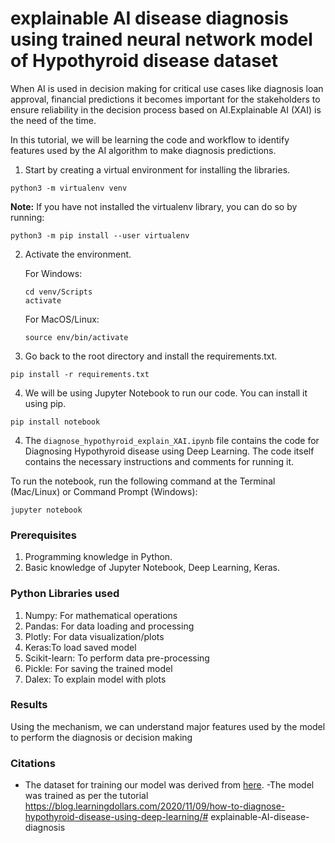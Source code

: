 #  explainable AI disease diagnosis using trained neural network model of Hypothyroid disease dataset 

When AI is used in decision making for critical use cases like diagnosis  loan approval, financial predictions it becomes important for the stakeholders to ensure reliability in the decision process based on AI.Explainable AI (XAI) is the need of the time.

In this tutorial, we will be learning the code and workflow to identify features used by the AI algorithm to make diagnosis predictions.


1. Start by creating a virtual environment for installing the libraries.

```python3 -m virtualenv venv```

**Note:** If you have not installed the virtualenv library, you can do so by running:

```python3 -m pip install --user virtualenv```

2. Activate the environment.

	For Windows:

	```
	cd venv/Scripts
	activate
	```

	For MacOS/Linux:

	```source env/bin/activate```

3. Go back to the root directory and install the requirements.txt.

```pip install -r requirements.txt```

4. We will be using Jupyter Notebook to run our code. You can install it using pip.

```pip install notebook```

4. The `diagnose_hypothyroid_explain_XAI.ipynb` file contains the code for Diagnosing Hypothyroid disease using Deep Learning. The code itself contains the necessary instructions and comments for running it. 

To run the notebook, run the following command at the Terminal (Mac/Linux) or Command Prompt (Windows):

```jupyter notebook```

### Prerequisites

1. Programming knowledge in Python.
2. Basic knowledge of Jupyter Notebook, Deep Learning, Keras.

### Python Libraries used

1. Numpy: For mathematical operations
2. Pandas: For data loading and processing 
3. Plotly: For data visualization/plots
4. Keras:To load saved model
5. Scikit-learn: To perform data pre-processing
6. Pickle: For saving the trained model
7. Dalex: To explain model with plots 

### Results

Using the mechanism, we can understand major features used by the model to perform the diagnosis or decision making

### Citations

- The dataset for training our model was derived from [here](https://www.kaggle.com/nguyenthilua/hypothyroidcsv).
-The model was trained as per the tutorial https://blog.learningdollars.com/2020/11/09/how-to-diagnose-hypothyroid-disease-using-deep-learning/#   e x p l a i n a b l e - A I - d i s e a s e - d i a g n o s i s  
 